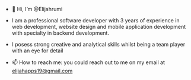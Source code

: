 - 👋 Hi, I’m @Elijahrumi
- I am a professional software developer with 3 years of experience in web development, website design and mobile application development with specialty in backend development.
- I posess strong creative and analytical skills whilst being a team player with an eye for detail 

- 📫 How to reach me: you could reach out to me on my email at elijahapps19@gmail.com

<!------>
